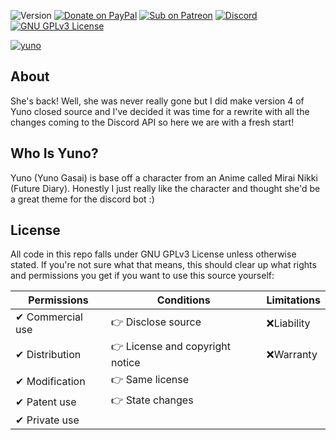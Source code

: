 ![Version](https://img.shields.io/badge/Version-5.0.0-%23ff69b4?style=for-the-badge)
[![Donate on PayPal](https://img.shields.io/badge/Donate-PayPal-%2300457C?style=for-the-badge&logo=paypal)](https://paypal.me/zfbx)
[![Sub on Patreon](https://img.shields.io/badge/Support-Patreon-%23FF424D?style=for-the-badge&logo=patreon)](https://www.patreon.com/zfbx)
[![Discord](https://img.shields.io/badge/Join-Discord-%235865F2?style=for-the-badge&logo=Discord)](https://discord.gg/Td7a6j4)
[![GNU GPLv3 License](https://img.shields.io/badge/License-GNU_GPLv3-green?style=for-the-badge&logo=opensourceinitiative)](https://www.gnu.org/licenses/gpl-3.0.en.html)

[![yuno](https://raw.githubusercontent.com/zfbx/Yuno/master/docs/yunoheader.png)](https://zfbx.github.io/Yuno/)

## About
She's back! Well, she was never really gone but I did make version 4 of Yuno closed source and I've decided it was time for a rewrite with all the changes coming to the Discord API so here we are with a fresh start!

## Who Is Yuno?
Yuno (Yuno Gasai) is base off a character from an Anime called Mirai Nikki (Future Diary). Honestly I just really like the character and thought she'd be a great theme for the discord bot :)

## License

All code in this repo falls under GNU GPLv3 License unless otherwise stated. If you're not sure what that means, this should clear up what rights and permissions you get if you want to use this source yourself:

| **Permissions**   | **Conditions**                  | **Limitations** |
|-------------------|---------------------------------|-----------------|
|✔ Commercial use  |👉 Disclose source              |❌Liability       |
|✔ Distribution    |👉 License and copyright notice |❌Warranty        |
|✔ Modification    |👉 Same license                 |                   |
|✔ Patent use      |👉 State changes                |                   |
|✔ Private use     |                                 |                  |
